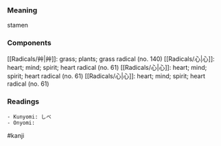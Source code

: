 ### Meaning

stamen

### Components

[[Radicals/艸|艸]]: grass; plants; grass radical (no. 140) [[Radicals/心|心]]: heart; mind; spirit; heart radical (no. 61) [[Radicals/心|心]]: heart; mind; spirit; heart radical (no. 61) [[Radicals/心|心]]: heart; mind; spirit; heart radical (no. 61)

### Readings

```
- Kunyomi: しべ
- Onyomi: 
```

#kanji